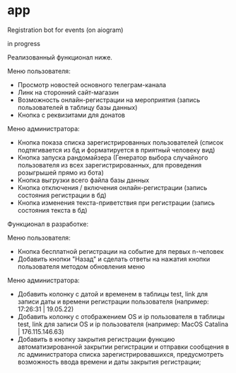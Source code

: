 # app

Registration bot for events (on aiogram)

in progress



Реализованный функционал ниже.

Меню пользователя: 

- Просмотр новостей основного телеграм-канала
- Линк на сторонний сайт-магазин
- Возможность онлайн-регистрации на мероприятия (запись пользователей в таблицу базы данных)
- Кнопка с реквизитами для донатов

Меню администратора:

- Кнопка показа списка зарегистрированных пользователей (список подтягивается из бд и форматируется в приятный человеку вид)
- Кнопка запуска рандомайзера (Генератор выбора случайного пользователя из всех зарегистрированных, для проведения розыгрышей прямо из бота)
- Кнопка выгрузки всего файла базы данных
- Кнопка отключения / включения онлайн-регистрации (запись состояния регистрации в бд)
- Кнопка изменения текста-приветствия при регистрации (запись состояния текста в бд)


Функционал в разработке:

Меню пользователя: 

- Кнопка бесплатной регистрации на событие для первых n-человек
- Добавить кнопки "Назад" и сделать ответы на нажатия кнопки пользователя методом обновления меню

Меню администратора:

- Добавить колонку с датой и временем в таблицы test, link для записи даты и времени регистрации пользователя (например: 17:26:31 | 19.05.22)
- Добавить колонку с отображением OS и ip пользователя в таблицы test, link для записи OS и ip пользователя (например: MacOS Catalina | 176.115.146.63)
- Добавить в кнопку закрытия регистрации функцию автоматизированной закрытии регистрации и отправки сообщения в лс администратора списка зарегистрировавшихся, предусмотреть возможность ввода времени и даты закрытия регистрации;


